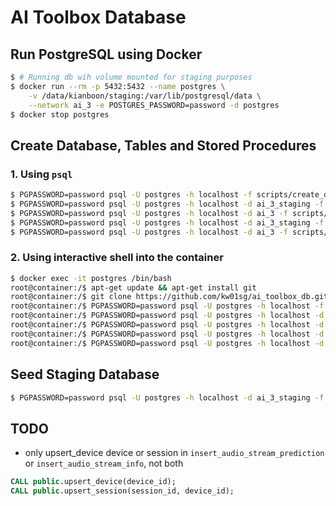 # AI Toolbox Database

## Run PostgreSQL using Docker

```bash
$ # Running db wih volume mounted for staging purposes
$ docker run --rm -p 5432:5432 --name postgres \
    -v /data/kianboon/staging:/var/lib/postgresql/data \
    --network ai_3 -e POSTGRES_PASSWORD=password -d postgres
$ docker stop postgres
```

## Create Database, Tables and Stored Procedures

### 1. Using `psql`

```bash
$ PGPASSWORD=password psql -U postgres -h localhost -f scripts/create_db.sql
$ PGPASSWORD=password psql -U postgres -h localhost -d ai_3_staging -f scripts/create_tables.sql
$ PGPASSWORD=password psql -U postgres -h localhost -d ai_3 -f scripts/create_tables.sql
$ PGPASSWORD=password psql -U postgres -h localhost -d ai_3_staging -f scripts/create_procedures.sql
$ PGPASSWORD=password psql -U postgres -h localhost -d ai_3 -f scripts/create_procedures.sql
```

### 2. Using interactive shell into the container

```bash
$ docker exec -it postgres /bin/bash
root@container:/$ apt-get update && apt-get install git
root@container:/$ git clone https://github.com/kw01sg/ai_toolbox_db.git
root@container:/$ PGPASSWORD=password psql -U postgres -h localhost -f ai_toolbox_db/scripts/create_db.sql
root@container:/$ PGPASSWORD=password psql -U postgres -h localhost -d ai_3_staging -f ai_toolbox_db/scripts/create_tables.sql
root@container:/$ PGPASSWORD=password psql -U postgres -h localhost -d ai_3 -f ai_toolbox_db/scripts/create_tables.sql
root@container:/$ PGPASSWORD=password psql -U postgres -h localhost -d ai_3_staging -f ai_toolbox_db/scripts/create_procedures.sql
root@container:/$ PGPASSWORD=password psql -U postgres -h localhost -d ai_3 -f ai_toolbox_db/scripts/scripts/create_procedures.sql
```

## Seed Staging Database

```bash
$ PGPASSWORD=password psql -U postgres -h localhost -d ai_3_staging -f scripts/seed_mock_data.sql
```

## TODO

* only upsert_device device or session in `insert_audio_stream_prediction` or `insert_audio_stream_info`, not both

```sql
CALL public.upsert_device(device_id);
CALL public.upsert_session(session_id, device_id);
```
